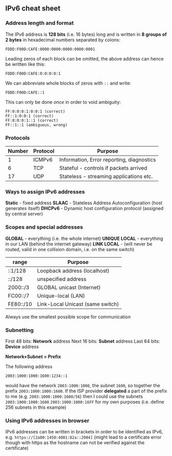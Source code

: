 ## IPv6 cheat sheet ##

### Address length and format ###

The IPv6 address is **128 bits** (i.e. 16 bytes) long and is written in **8 groups of 2 bytes** in hexadecimal numbers separated by colons:

    FDDD:F00D:CAFE:0000:0000:0000:0000:0001

Leading zeros of each block can be omitted, the above address can hence be written like this:

    FDDD:F00D:CAFE:0:0:0:0:1

We can abbreviate whole blocks of zeros with `::` and write:

    FDDD:F00D:CAFE::1

This can only be done *once* in order to void ambiguity:

    FF:0:0:0:1:0:0:1 (correct)
    FF::1:0:0:1 (correct)
    FF:0:0:0:1::1 (correct)
    FF::1::1 (ambiguous, wrong)

### Protocols ###

| Number | Protocol | Purpose                                   |
| ------ | -------- | ----------------------------------------- |
|  1     | ICMPv6   | Information, Error reporting, diagnostics |
|  6     | TCP      | Stateful - controls if packets arrived    |
| 17     | UDP      | Stateless - streaming applications etc.   |

### Ways to  assign IPv6 addresses ###

**Static** - fixed address
**SLAAC** - Stateless Address Autoconfiguration (host generates itself)
**DHCPv6** - Dynamic host configuration protocol (assigned by central server)

### Scopes and special addresses ###

**GLOBAL** - everything (i.e. the whole internet)
**UNIQUE LOCAL** - everything in our LAN (behind the internet gateway)
**LINK LOCAL** - (will never be routed, valid in one collision domain, i.e. on the same switch)

| range     | Purpose                                        |
| --------- | ---------------------------------------------- |
| ::1/128   | Loopback address (localhost)                   |
| ::/128    | unspecified address                            |
| 2000::/3  | GLOBAL unicast (Internet)                      |
| FC00::/7  | Unique-local (LAN)                             |
| FE80::/10 | Link-Local Unicast (same switch)               |

Always use the smallest possible scope for communication

### Subnetting ###

First 48 bits: **Network** address
Next 16 bits: **Subnet** address
Last 64 bits: **Device** address

**Network+Subnet = Prefix**

The following address

    2003:1000:1000:1600:1234::1

would have the network `2003:1000:1000`, the subnet `1600`, so together the prefix `2003:1000:1000:1600`. If the ISP provider **delegated** a part of the prefix to me (e.g. `2003:1000:1000:1600/56`) then I could use the subnets `2003:1000:1000:1600` `2003:1000:1000:16FF` for my own purposes (i.e. define 256 subnets in this example)

### Using IPv6 addresses in browser ###

IPv6 addresses can be written in brackets in order to be identified as IPv6, e.g. `https://[2a00:1450:4001:82a::2004]` (might lead to a certificate error though with https as the hostname can not be verified against the certificate)
